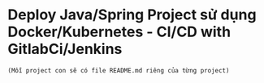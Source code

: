 #  Deploy Java/Spring Project sử dụng Docker/Kubernetes - CI/CD with GitlabCi/Jenkins
    (Mỗi project con sẽ có file README.md riêng của từng project)

